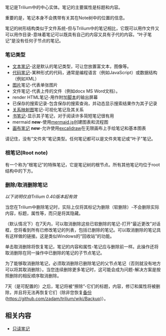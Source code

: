 笔记是Trilium中的中心实体。笔记的主要属性是标题和内容。

重要的是，笔记本身不会携带有关其在Note树中的位置的信息。

笔记的树形结构类似于文件系统-但与Trilium中的笔记相比，它既可以用作文件又可以用作目录-意味着笔记可以既具有自己的内容又具有子代的内容。“叶子笔记”是没有任何子节点的笔记。

### **笔记类型**

*   [文本笔记](./文本笔记.md)-这是默认的笔记类型，可让您放置富文本，图像等。
*   [代码笔记](./代码笔记.md)-某种形式的代码，通常是编程语言（例如JavaScript）或数据结构（例如XML）
*   [图片](./图片.md)笔记-代表单张图片
*   文件笔记-代表上传的文件（例如docx MS Word文档）。
*   render HTML笔记-用作附加[脚本](./脚本.md)的输出屏幕
*   已保存的搜索记录-包含保存的搜索查询，并动态显示搜索结果作为其子记录
*   [关系映射图](./关系映射图.md)笔记-可视化笔记及其关系
*   [书笔记](./书笔记.md)-显示其子笔记，对于阅读许多简短笔记很有用
*   mermaid **new**-使用[mermaid.js](https://github.com/mermaid-js/mermaid)创建图表和流程图
*   [画布笔记](./画布笔记.md) **new**-允许使用[excalidraw](https://github.com/excalidraw/excalidraw)在无限画布上手绘笔记和基本图表

请记住，没有“文件夹”笔记类型。任何笔记都可以是文件夹笔记或“叶子”笔记。

### **根笔记(Root note)**

有一个称为“根笔记”的特殊笔记，它是笔记树的根节点。所有其他笔记均位于root结构中的下方。

### **删除/取消删除笔记**

_以下说明仅自Trilium 0.40版本起有效_

当您在Trilium中删除笔记时，实际上仅将其标记为删除（软删除）-不会删除实际内容，标题，属性等，而只是将其隐藏。

（默认情况下）在7天内，可以取消删除这些已软删除的笔记-打开“最近更改”对话框，您将看到所有已修改笔记的列表，包括已删除的笔记。可以取消删除的笔记具有这样做的链接。这是类似Windows的“回收站”的功能。

单击取消删除将恢复笔记，笔记的内容和属性-笔记应与删除前一样。此操作还将取消删除在同一操作中已删除的笔记的子节点笔记。

为了能够取消删除笔记，必须取消删除已删除笔记的父节点笔记（否则就​​没有地方可以将其取消删除）。当您连续删除更多笔记时，这可能会成为问题-解决方案是按照删除的相反顺序取消删除。

7天（是可配置的）之后，笔记将被“擦除”-它们的标题，内容，修订和属性将被删除，并且将无法再恢复它们（除非您恢复[备份](./备份.md)(https://github.com/zadam/trilium/wiki/Backup)）。

**相关内容**
--------

*   [只读笔记](./只读笔记.md)